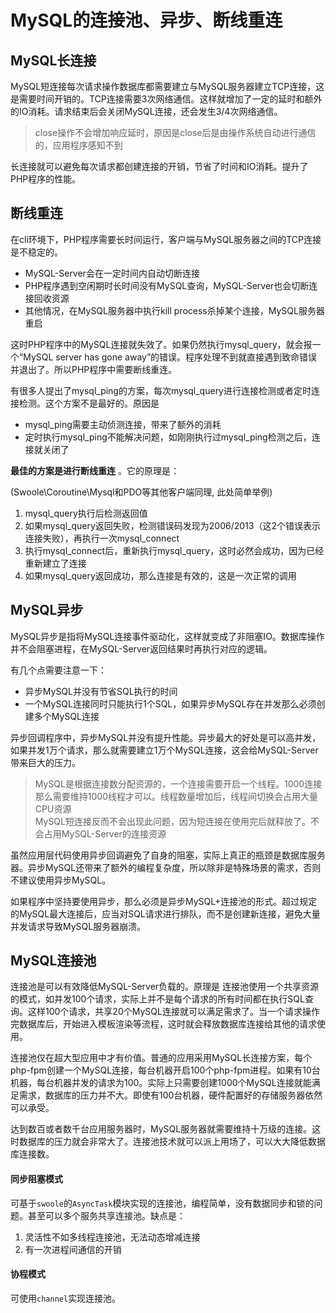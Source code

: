 # MySQL的连接池、异步、断线重连

MySQL长连接
----
MySQL短连接每次请求操作数据库都需要建立与MySQL服务器建立TCP连接，这是需要时间开销的。TCP连接需要3次网络通信。这样就增加了一定的延时和额外的IO消耗。请求结束后会关闭MySQL连接，还会发生3/4次网络通信。

> close操作不会增加响应延时，原因是close后是由操作系统自动进行通信的，应用程序感知不到  

长连接就可以避免每次请求都创建连接的开销，节省了时间和IO消耗。提升了PHP程序的性能。


断线重连
----
在cli环境下，PHP程序需要长时间运行，客户端与MySQL服务器之间的TCP连接是不稳定的。

* MySQL-Server会在一定时间内自动切断连接
* PHP程序遇到空闲期时长时间没有MySQL查询，MySQL-Server也会切断连接回收资源
* 其他情况，在MySQL服务器中执行kill process杀掉某个连接，MySQL服务器重启

这时PHP程序中的MySQL连接就失效了。如果仍然执行mysql_query，就会报一个“MySQL server has gone away”的错误。程序处理不到就直接遇到致命错误并退出了。所以PHP程序中需要断线重连。

有很多人提出了mysql_ping的方案，每次mysql_query进行连接检测或者定时连接检测。这个方案不是最好的。原因是

* mysql_ping需要主动侦测连接，带来了额外的消耗
* 定时执行mysql_ping不能解决问题，如刚刚执行过mysql_ping检测之后，连接就关闭了

**最佳的方案是进行断线重连** 。它的原理是：

(Swoole\Coroutine\Mysql和PDO等其他客户端同理, 此处简单举例)

1. mysql_query执行后检测返回值
2. 如果mysql_query返回失败，检测错误码发现为2006/2013（这2个错误表示连接失败），再执行一次mysql_connect
3. 执行mysql_connect后，重新执行mysql_query，这时必然会成功，因为已经重新建立了连接
4. 如果mysql_query返回成功，那么连接是有效的，这是一次正常的调用



MySQL异步
----
MySQL异步是指将MySQL连接事件驱动化，这样就变成了非阻塞IO。数据库操作并不会阻塞进程，在MySQL-Server返回结果时再执行对应的逻辑。

有几个点需要注意一下：

* 异步MySQL并没有节省SQL执行的时间
* 一个MySQL连接同时只能执行1个SQL，如果异步MySQL存在并发那么必须创建多个MySQL连接

异步回调程序中，异步MySQL并没有提升性能。异步最大的好处是可以高并发，如果并发1万个请求，那么就需要建立1万个MySQL连接，这会给MySQL-Server带来巨大的压力。

> MySQL是根据连接数分配资源的，一个连接需要开启一个线程。1000连接那么需要维持1000线程才可以。线程数量增加后，线程间切换会占用大量CPU资源  
> MySQL短连接反而不会出现此问题，因为短连接在使用完后就释放了。不会占用MySQL-Server的连接资源  

虽然应用层代码使用异步回调避免了自身的阻塞，实际上真正的瓶颈是数据库服务器。异步MySQL还带来了额外的编程复杂度，所以除非是特殊场景的需求，否则不建议使用异步MySQL。

如果程序中坚持要使用异步，那么必须是异步MySQL+连接池的形式。超过规定的MySQL最大连接后，应当对SQL请求进行排队，而不是创建新连接，避免大量并发请求导致MySQL服务器崩溃。

MySQL连接池
----
连接池是可以有效降低MySQL-Server负载的。原理是 连接池使用一个共享资源的模式，如并发100个请求，实际上并不是每个请求的所有时间都在执行SQL查询。这样100个请求，共享20个MySQL连接就可以满足需求了。当一个请求操作完数据库后，开始进入模板渲染等流程，这时就会释放数据库连接给其他的请求使用。

连接池仅在超大型应用中才有价值。普通的应用采用MySQL长连接方案，每个php-fpm创建一个MySQL连接，每台机器开启100个php-fpm进程。如果有10台机器，每台机器并发的请求为100。实际上只需要创建1000个MySQL连接就能满足需求，数据库的压力并不大。即使有100台机器，硬件配置好的存储服务器依然可以承受。

达到数百或者数千台应用服务器时，MySQL服务器就需要维持十万级的连接。这时数据库的压力就会非常大了。连接池技术就可以派上用场了，可以大大降低数据库连接数。

#### 同步阻塞模式
可基于`swoole`的`AsyncTask`模块实现的连接池，编程简单，没有数据同步和锁的问题。甚至可以多个服务共享连接池。缺点是：
1. 灵活性不如多线程连接池，无法动态增减连接
2. 有一次进程间通信的开销

#### 协程模式
可使用`channel`实现连接池。
